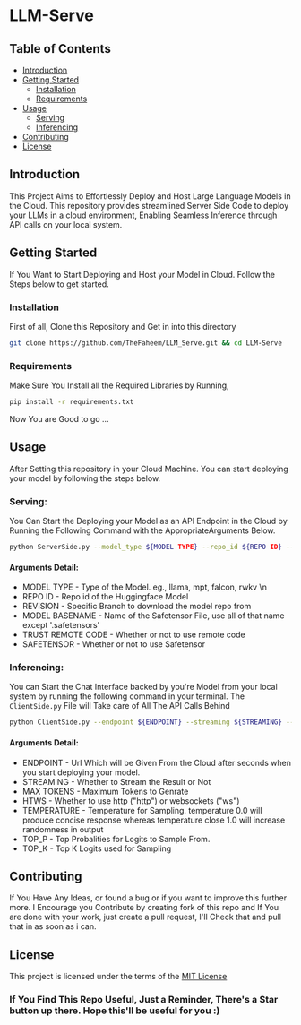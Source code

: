 # LLM-Serve

## Table of Contents

- [Introduction](#introduction)
- [Getting Started](#getting-started)
  - [Installation](#installation)
  - [Requirements](#requirements)
- [Usage](#usage)
  - [Serving](#serving)
  - [Inferencing](#inferencing)
- [Contributing](#contributing)
- [License](#license)

## Introduction

This Project Aims to Effortlessly Deploy and Host Large Language Models in the Cloud. This repository provides streamlined Server Side Code to deploy your LLMs in a cloud environment, Enabling Seamless Inference through API calls on your local system.

## Getting Started

If You Want to Start Deploying and Host your Model in Cloud. Follow the Steps below to get started.

### Installation

First of all, Clone this Repository and Get in into this directory
  ```sh
  git clone https://github.com/TheFaheem/LLM_Serve.git && cd LLM-Serve
  ```

### Requirements

Make Sure You Install all the Required Libraries by Running,
  ```sh
  pip install -r requirements.txt
  ```
Now You are Good to go ...

## Usage

After Setting this repository in your Cloud Machine. You can start deploying your model by following the steps below.
  
### Serving:
You Can Start the Deploying your Model as an API Endpoint in the Cloud by Running the Following Command
with the AppropriateArguments Below.
  ```sh
  python ServerSide.py --model_type ${MODEL TYPE} --repo_id ${REPO ID} --revision ${REVISION} --model_basename ${MODEL BASENAME} --trust_remote_code ${TRUST REMOTE CODE} --safetensors ${SAFETENSOR}
  ```
#### Arguments Detail:

- MODEL TYPE - Type of the Model. eg., llama, mpt, falcon, rwkv \n
- REPO ID - Repo id of the Huggingface Model
- REVISION - Specific Branch to download the model repo from
- MODEL BASENAME - Name of the Safetensor File, use all of that name except '.safetensors'
- TRUST REMOTE CODE - Whether or not to use remote code
- SAFETENSOR - Whether or not to use Safetensor

### Inferencing:
You can Start the Chat Interface backed by you're Model from your local system by running the following command in your terminal. The `ClientSide.py` File will Take care of All The API Calls Behind
  ```sh
  python ClientSide.py --endpoint ${ENDPOINT} --streaming ${STREAMING} --max_tokens ${MAX TOKENS} --ht_ws ${HTWS} --temperature ${TEMPERATURE} --top_p ${TOP_P} --top_k ${TOP_K}
  ```

#### Arguments Detail:

- ENDPOINT - Url Which will be Given From the Cloud after seconds when you start deploying your model.
- STREAMING - Whether to Stream the Result or Not
- MAX TOKENS - Maximum Tokens to Genrate
- HTWS - Whether to use http ("http") or websockets ("ws")
- TEMPERATURE - Temperature for Sampling. temperature 0.0 will produce concise response whereas temperature close 1.0 will increase randomness in output
- TOP_P - Top Probalities for Logits to Sample From.
- TOP_K - Top K Logits used for Sampling

## Contributing

If You Have Any Ideas, or found a bug or if you want to improve this further more. I Encourage you Contribute by creating fork of this repo and If You are done with your work, just create a pull request, I'll Check that and pull that in as soon as i can. 

## License

This project is licensed under the terms of the [MIT License](https://github.com/TheFaheem/Transformers/blob/main/LICENSE)

### If You Find This Repo Useful, Just a Reminder, There's a Star button up there. Hope this'll be useful for you :)

